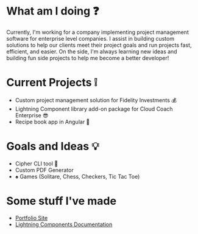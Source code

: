 # What am I doing :question:

Currently, I'm working for a company implementing project management software for enterprise level companies.
I assist in building custom solutions to help our clients meet their project goals and run projects fast, efficient, and easier.
On the side, I'm always learning new ideas and building fun side projects to help me become a better developer!

# Current Projects :grey_exclamation:

* Custom project management solution for Fidelity Investments :moneybag:
* Lightning Component library add-on package for Cloud Coach Enterprise :sunglasses:
* Recipe book app in Angular :see_no_evil:

# Goals and Ideas :bulb:

* Cipher CLI tool :wrench:
* Custom PDF Generator
* :spades: Games (Solitare, Chess, Checkers, Tic Tac Toe)

# Some stuff I've made

* [Portfolio Site](https://freddysilber-portfolio.web.app/)
* [Lightning Components Documentation]( https://lightning-components-documentation.vercel.app/)

